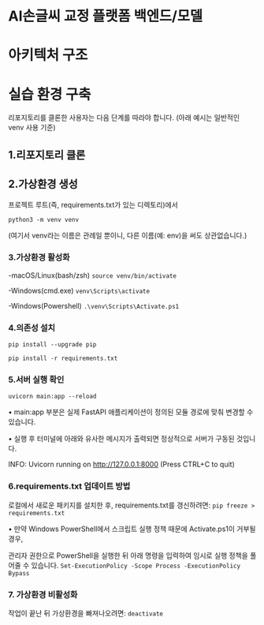 # AI손글씨 교정 플랫폼 백엔드/모델
# 아키텍처 구조

# 실습 환경 구축
리포지토리를 클론한 사용자는 다음 단계를 따라야 합니다. (아래 예시는 일반적인 venv 사용 기준)
## 1.리포지토리 클론

## 2.가상환경 생성
프로젝트 루트(즉, requirements.txt가 있는 디렉토리)에서<p>
```python3 -m venv venv```
<p>(여기서 venv라는 이름은 관례일 뿐이니, 다른 이름(예: env)을 써도 상관없습니다.)

### 3.가상환경 활성화
-macOS/Linux(bash/zsh)
```source venv/bin/activate```

-Windows(cmd.exe)
```venv\Scripts\activate```

-Windows(Powershell)
```.\venv\Scripts\Activate.ps1```

### 4.의존성 설치
```pip install --upgrade pip```<p>
```pip install -r requirements.txt```

### 5.서버 실행 확인
```uvicorn main:app --reload```

• main:app 부분은 실제 FastAPI 애플리케이션이 정의된 모듈 경로에 맞춰 변경할 수 있습니다.<p>
• 실행 후 터미널에 아래와 유사한 메시지가 출력되면 정상적으로 서버가 구동된 것입니다.<p>
INFO: Uvicorn running on http://127.0.0.1:8000 (Press CTRL+C to quit)

### 6.requirements.txt 업데이트 방법
로컬에서 새로운 패키지를 설치한 후, requirements.txt를 갱신하려면:
```pip freeze > requirements.txt```

• 만약 Windows PowerShell에서 스크립트 실행 정책 때문에 Activate.ps1이 거부될 경우,<p> 
관리자 권한으로 PowerShell을 실행한 뒤 아래 명령을 입력하여 임시로 실행 정책을 풀어줄 수 있습니다.
```Set-ExecutionPolicy -Scope Process -ExecutionPolicy Bypass```

### 7. 가상환경 비활성화
작업이 끝난 뒤 가상환경을 빠져나오려면:
```deactivate```
